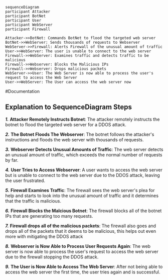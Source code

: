 ```mermaid
sequenceDiagram
participant Attacker
participant BotNet
participant User
participant WebServer
participant Firewall

Attacker->>BotNet: Commands BotNet to flood the targeted web server
BotNet->>WebServer: Sends thousands of requests to Webserver
WebServer->>Firewall: Alerts Firewall of the unusual amount of traffic
User->>WebServer: The user is unable to connect to the web server
Firewall->>WebServer: Examines traffic and detects traffic to be malicious
Firewall->>Webserver: Blocks the Malicious IPs
Firewall->>Webserver: Drops malicious packets
WebServer->>User: The Web Server is now able to process the user's request to access the Web Server
User->>WebServer: The User can access the web server now
```

#Documentation

## Explanation to SequenceDiagram Steps

**_1._** **Attacker Remotely Instructs Botnet**: The attacker remotely instructs the botnet to flood the targeted web server for a DDOS attack.

**_2._** **The Botnet Floods The Webserver**: The botnet follows the attacker's instructions and floods the web server with thousands of requests.

**_3._** **Webserver Detects Unusual Amounts of Traffic**: The web server detects an unusual amount of traffic, which exceeds the normal number of requests by far.

**_4._** **User Tries to Access Webserver**: A user wants to access the web server but is unable to connect to the web server due to the DDOS attack, leaving the user frustrated.

**_5._** **Firewall Examines Traffic**: The firewall sees the web server's plea for help and starts to look into the unusual amount of traffic and it determines that the traffic is malicious.

**_6._** **Firewall Blocks the Malcious Botnet**: The firewall blocks all of the botnet IPs that are generating too many requests.

**_7._** **Firewall drops all of the malicious packets**: The firewall also goes and drops all of the packets that it deems to be malicious, this helps out even more with mitigating the DDOS attack

**_8._** **Webserver is Now Able to Process User Requests Again**: The web server is now able to process the user's request to access the web server due to the firewall stopping the DDOS attack.

**_9._** **The User is Now Able to Access The Web Server**: After not being able to access the web server the first time, the user tries again and is successful.
